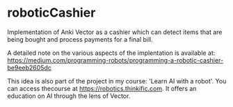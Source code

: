 # roboticCashier
Implementation of Anki Vector as a cashier which can detect items that are being bought and process payments for a final bill.

A detailed note on the various aspects of the implentation is available at: https://medium.com/programming-robots/programming-a-robotic-cashier-be9eeb2605dc

This idea is also part of the project in my course: 'Learn AI with a robot'. You can access thecourse at https://robotics.thinkific.com. It offers an education on AI through the lens of Vector.

